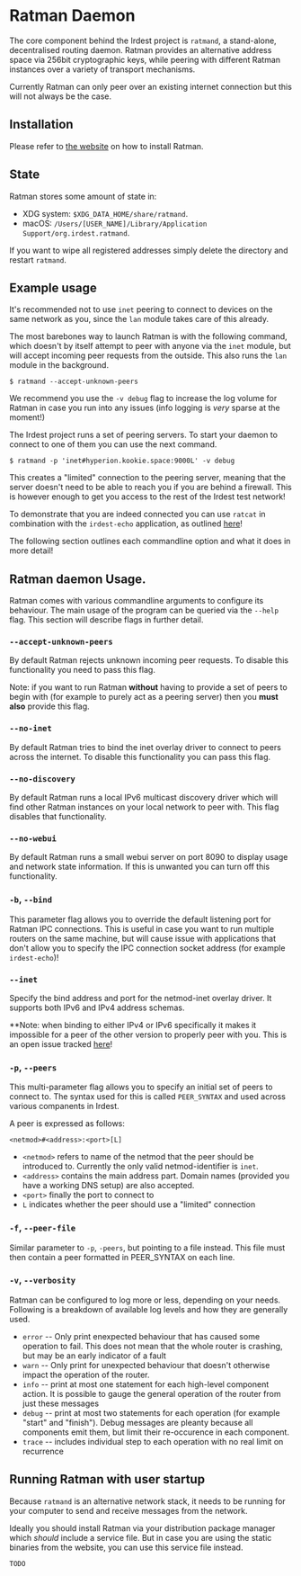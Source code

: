 # Ratman Daemon

The core component behind the Irdest project is `ratmand`, a
stand-alone, decentralised routing daemon.  Ratman provides an
alternative address space via 256bit cryptographic keys, while peering
with different Ratman instances over a variety of transport
mechanisms.

Currently Ratman can only peer over an existing internet connection
but this will not always be the case.


## Installation

Please refer to [the website](https://irde.st/downloads) on how to install Ratman.

## State

Ratman stores some amount of state in: 
  - XDG system: `$XDG_DATA_HOME/share/ratmand`.
  - macOS:  `/Users/[USER_NAME]/Library/Application Support/org.irdest.ratmand`.

If you want to wipe all registered addresses simply delete the
directory and restart `ratmand`.


## Example usage

It's recommended not to use `inet` peering to connect to devices on
the same network as you, since the `lan` module takes care of this
already.

The most barebones way to launch Ratman is with the following command,
which doesn't by itself attempt to peer with anyone via the `inet`
module, but will accept incoming peer requests from the outside.  This
also runs the `lan` module in the background.

```
$ ratmand --accept-unknown-peers
```

We recommend you use the `-v debug` flag to increase the log volume
for Ratman in case you run into any issues (info logging is _very_
sparse at the moment!)

The Irdest project runs a set of peering servers.  To start your
daemon to connect to one of them you can use the next command.

```
$ ratmand -p 'inet#hyperion.kookie.space:9000L' -v debug
```

This creates a "limited" connection to the peering server, meaning
that the server doesn't need to be able to reach you if you are behind
a firewall.  This is however enough to get you access to the rest of
the Irdest test network!

To demonstrate that you are indeed connected you can use `ratcat` in
combination with the `irdest-echo` application, as outlined
[here](../irdest-echo.html#public-instance)!

The following section outlines each commandline option and what it
does in more detail!


## Ratman daemon Usage.

Ratman comes with various commandline arguments to configure its
behaviour.  The main usage of the program can be queried via the
`--help` flag.  This section will describe flags in further detail.


### `--accept-unknown-peers`

By default Ratman rejects unknown incoming peer requests.  To disable
this functionality you need to pass this flag.

Note: if you want to run Ratman **without** having to provide a set of
peers to begin with (for example to purely act as a peering server)
then you **must also** provide this flag.


### `--no-inet`

By default Ratman tries to bind the inet overlay driver to connect to
peers across the internet.  To disable this functionality you can pass
this flag.


### `--no-discovery`

By default Ratman runs a local IPv6 multicast discovery driver which
will find other Ratman instances on your local network to peer with.
This flag disables that functionality.


### `--no-webui`

By default Ratman runs a small webui server on port 8090 to display
usage and network state information.  If this is unwanted you can turn
off this functionality.


### `-b`, `--bind`

This parameter flag allows you to override the default listening port
for Ratman IPC connections.  This is useful in case you want to run
multiple routers on the same machine, but will cause issue with
applications that don't allow you to specify the IPC connection socket
address (for example `irdest-echo`)!


### `--inet`

Specify the bind address and port for the netmod-inet overlay driver.
It supports both IPv6 and IPv4 address schemas.

**Note: when binding to either IPv4 or IPv6 specifically it makes it
impossible for a peer of the other version to properly peer with you.
This is an open issue tracked
[here](https://git.irde.st/we/irdest/-/issues/36)!


### `-p`, `--peers`

This multi-parameter flag allows you to specify an initial set of
peers to connect to.  The syntax used for this is called `PEER_SYNTAX`
and used across various companents in Irdest.

A peer is expressed as follows: 

```
<netmod>#<address>:<port>[L]
```

 - `<netmod>` refers to name of the netmod that the peer should be
   introduced to.  Currently the only valid netmod-identifier is
   `inet`.
 - `<address>` contains the main address part.  Domain names (provided
   you have a working DNS setup) are also accepted.
 - `<port>` finally the port to connect to
 - `L` indicates whether the peer should use a "limited" connection
 
 
### `-f`, `--peer-file`

Similar parameter to `-p`, `-peers`, but pointing to a file instead.
This file must then contain a peer formatted in PEER_SYNTAX on each line.


### `-v`, `--verbosity`

Ratman can be configured to log more or less, depending on your needs.
Following is a breakdown of available log levels and how they are
generally used.


 - `error` -- Only print enexpected behaviour that has caused some
   operation to fail.  This does not mean that the whole router is
   crashing, but may be an early indicator of a fault
 - `warn` -- Only print for unexpected behaviour that doesn't
   otherwise impact the operation of the router.
 - `info` -- print at most one statement for each high-level component
   action.  It is possible to gauge the general operation of the
   router from just these messages
 - `debug` -- print at most two statements for each operation (for
   example "start" and "finish").  Debug messages are pleanty because
   all components emit them, but limit their re-occurence in each
   component.
 - `trace` -- includes individual step to each operation with no real
   limit on recurrence


## Running Ratman with user startup

Because `ratmand` is an alternative network stack, it needs to be
running for your computer to send and receive messages from the
network.

Ideally you should install Ratman via your distribution package
manager which _should_ include a service file.  But in case you are
using the static binaries from the website, you can use this service
file instead.


```
TODO
```
